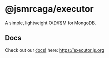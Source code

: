 # @jsmrcaga/executor

A simple, lightweight O(D/R)M for MongoDB.

## Docs
Check out our [docs!](https://executor.js.org) here: https://executor.js.org

